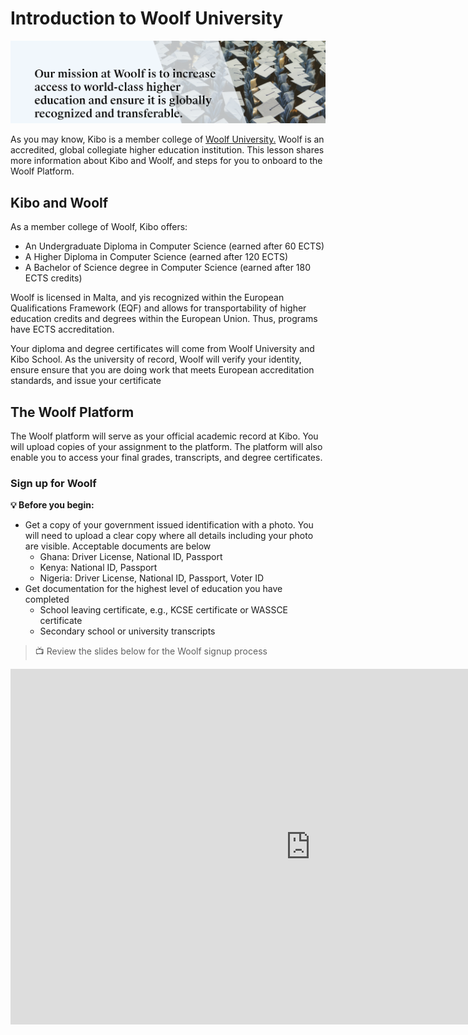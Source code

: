 # Introduction to Woolf University
![woolf](./woolf.png)

As you may know, Kibo is a member college of <a href="https://woolf.university/" target="_blank">Woolf University.</a> Woolf is an accredited, global collegiate higher education institution. This lesson shares more information about Kibo and Woolf, and steps for you to onboard to the Woolf Platform. 

## Kibo and Woolf  
As a member college of Woolf, Kibo offers:

- An Undergraduate Diploma in Computer Science (earned after 60 ECTS)
- A Higher Diploma in Computer Science (earned after 120 ECTS)
- A Bachelor of Science degree in Computer Science (earned after 180 ECTS credits)

Woolf is licensed in Malta, and yis recognized within the European Qualifications Framework (EQF) and allows for transportability of higher education credits and degrees within the European Union. Thus, programs have ECTS accreditation.

Your diploma and degree certificates will come from Woolf University and Kibo School. As the university of record, Woolf will verify your identity, ensure ensure that you are doing work that meets European accreditation standards, and issue your certificate


## The Woolf Platform
The Woolf platform will serve as your official academic record at Kibo. You will upload copies of your assignment to the platform. The platform will also enable you to access your final grades, transcripts, and degree certificates. 

### Sign up for Woolf


**💡 Before you begin:**

- Get a copy of your government issued identification with a photo. You will need to upload a clear copy where all details including your photo are visible. Acceptable documents are below
  - Ghana: Driver License, National ID, Passport
  - Kenya: National ID, Passport
  - Nigeria: Driver License, National ID, Passport, Voter ID
- Get  documentation for the highest level of education you have completed
  - School leaving certificate, e.g., KCSE certificate or WASSCE certificate
  - Secondary school or university transcripts 

>  📺 Review the slides below for the Woolf signup process

<iframe src="https://docs.google.com/presentation/d/e/2PACX-1vSuHfV0rubQQ_NhlrMaRG8BL13lsfAxl2tRI4aq2B1OowE-AK-juImhIf0NocNWTcjLiad1QYP5g2Da/embed?start=false&loop=false&delayms=3000" frameborder="0" width="960" height="569" allowfullscreen="true" mozallowfullscreen="true" webkitallowfullscreen="true"></iframe>


